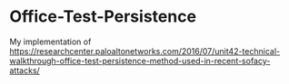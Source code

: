 # Office-Test-Persistence
My implementation of https://researchcenter.paloaltonetworks.com/2016/07/unit42-technical-walkthrough-office-test-persistence-method-used-in-recent-sofacy-attacks/
